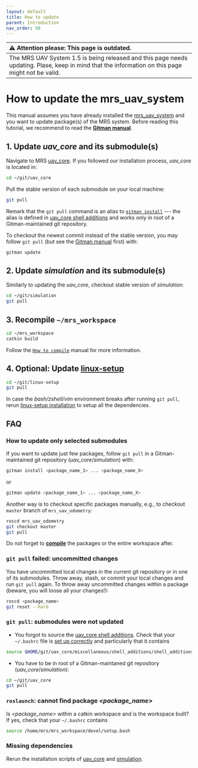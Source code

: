 ```yaml
---
layout: default
title: How to update
parent: Introduction
nav_order: 98
---
```


| :warning: **Attention please: This page is outdated.**                                                                                           |
| :---                                                                                                                                             |
| The MRS UAV System 1.5 is being released and this page needs updating. Plase, keep in mind that the information on this page might not be valid. |

# How to update the mrs_uav_system

This manual assumes you have already installed the [mrs_uav_system](https://github.com/ctu-mrs/mrs_uav_system) and you want to update package(s) of the MRS system.
Before reading this tutorial, we recommend to read the [**Gitman manual**](https://ctu-mrs.github.io/docs/software/gitman.html).

## 1. Update *uav_core* and its submodule(s)

Navigate to MRS [uav_core](https://github.com/ctu-mrs/uav_core).
If you followed our installation process, *uav_core* is located in:
```bash
cd ~/git/uav_core
```

Pull the stable version of each submodule on your local machine:
```bash
git pull
```
Remark that the `git pull` command is an alias to [`gitman install`](https://ctu-mrs.github.io/docs/software/gitman.html) --- the alias is defined in [uav_core shell additions](https://github.com/ctu-mrs/uav_core/blob/master/miscellaneous/shell_additions/shell_additions.sh) and works only in root of a Gitman-maintained git repository.

To checkout the newest commit instead of the stable version, you may follow `git pull` (but see the [Gitman manual](https://ctu-mrs.github.io/docs/software/gitman.html) first) with:
```bash
gitman update
```

## 2. Update *simulation* and its submodule(s)
Similarly to updating the *uav_core*, checkout stable version of *simulation*:
```bash
cd ~/git/simulation
git pull
```

## 3. Recompile `~/mrs_workspace`
```bash
cd ~/mrs_workspace
catkin build
```
Follow the [`How to compile`](https://ctu-mrs.github.io/docs/introduction/how_to_compile.html) manual for more information.

## 4. Optional: Update [linux-setup](https://github.com/klaxalk/linux-setup)
```bash
cd ~/git/linux-setup
git pull
```
In case the *bash/zshell/vim* environment breaks after running `git pull`, rerun [linux-setup installation](https://github.com/klaxalk/linux-setup/blob/master/install.sh) to setup all the dependencies.

## FAQ

### How to update only selected submodules

If you want to update just few packages, follow `git pull` in a Gitman-maintained git repository (*uav_core*/*simulation*) with:
```bash
gitman install <package_name_1> ... <package_name_X>
```
or
```bash
gitman update <package_name_1> ... <package_name_X>
```

Another way is to checkout specific packages manually, e.g., to checkout `master` branch of `mrs_uav_odometry`:
```bash
roscd mrs_uav_odometry
git checkout master
git pull
```

Do not forget to [**compile**](https://ctu-mrs.github.io/docs/introduction/how_to_compile.html) the packages or the entire workspace after. 

### `git pull` failed: uncommitted changes

You have uncommitted local changes in the current git repository or in one of its submodules.
Throw away, stash, or commit your local changes and run `git pull` again.
To throw away uncommitted changes within a package (beware, you will loose all your changes!):
```bash
roscd <package_name>
git reset --hard
```

### `git pull`: submodules were not updated

- You forgot to source the [uav_core shell additions](https://github.com/ctu-mrs/uav_core/blob/master/miscellaneous/shell_additions/shell_additions.sh).
Check that your `~/.bashrc` file is [set up correctly](https://github.com/ctu-mrs/uav_core) and particularly that it contains 
```bash
source $HOME/git/uav_core/miscellaneous/shell_additions/shell_additions.sh
```
- You have to be in root of a Gitman-maintaned git repository (*uav_core*/*simulation*):
```bash
cd ~/git/uav_core
git pull
```

### `roslaunch`: cannot find package *\<package_name\>*
Is *\<package_name\>* within a catkin workspace and is the workspace built?
If yes, check that your `~/.bashrc` contains
```bash
source /home/mrs/mrs_workspace/devel/setup.bash
```

### Missing dependencies
Rerun the installation scripts of [uav_core](https://github.com/ctu-mrs/uav_core/blob/master/installation/install.sh) and [simulation](https://github.com/ctu-mrs/simulation/blob/master/installation/install.sh).

